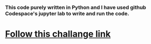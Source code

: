 ### This code purely written in Python and I have used github Codespace's jupyter lab to write and run the code.
# [Follow this challange link](https://omkarghotekar.medium.com/30-days-of-code-complete-guide-w-resources-dsa-efc0930efbd9)
